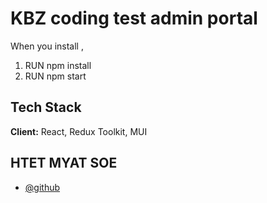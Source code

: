 
# KBZ coding test admin portal

When you install ,

1. RUN npm install
2. RUN npm start


## Tech Stack

**Client:** React, Redux Toolkit, MUI



## HTET MYAT SOE

- [@github](https://www.github.com/hms-19)

